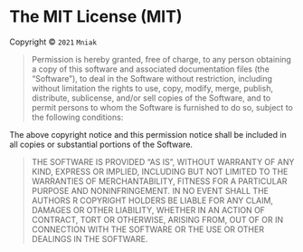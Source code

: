 The MIT License (MIT)
=====================

Copyright © `2021` `Mniak`

> Permission is hereby granted, free of charge, to any person obtaining a copy of this software and associated documentation files (the “Software”), to deal in the Software without restriction, including without limitation the rights to use, copy, modify, merge, publish, distribute, sublicense, and/or sell copies of the Software, and to permit persons to whom the Software is furnished to do so, subject to the following conditions:

The above copyright notice and this permission notice shall be included in all copies or substantial portions of the Software.

> THE SOFTWARE IS PROVIDED “AS IS”, WITHOUT WARRANTY OF ANY KIND, EXPRESS OR IMPLIED, INCLUDING BUT NOT LIMITED TO THE WARRANTIES OF MERCHANTABILITY, FITNESS FOR A PARTICULAR PURPOSE AND NONINFRINGEMENT. IN NO EVENT SHALL THE AUTHORS R COPYRIGHT HOLDERS BE LIABLE FOR ANY CLAIM, DAMAGES OR OTHER LIABILITY, WHETHER IN AN ACTION OF CONTRACT, TORT OR OTHERWISE, ARISING FROM, OUT OF OR IN CONNECTION WITH THE SOFTWARE OR THE USE OR OTHER DEALINGS IN THE SOFTWARE.

